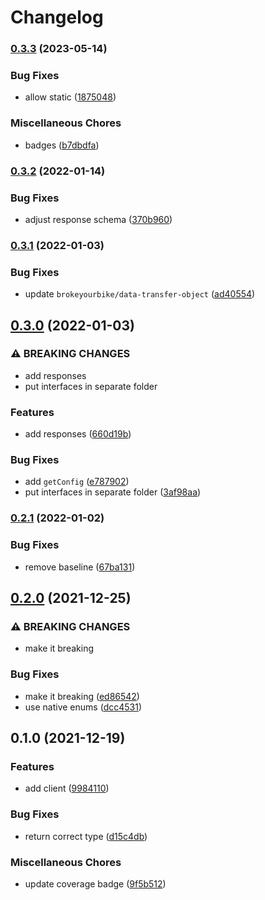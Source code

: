# Changelog

### [0.3.3](https://www.github.com/brokeyourbike/termii-api-client-php/compare/v0.3.2...v0.3.3) (2023-05-14)


### Bug Fixes

* allow static ([1875048](https://www.github.com/brokeyourbike/termii-api-client-php/commit/1875048739cb7962aebb2bf626f5c5e555d933cd))


### Miscellaneous Chores

* badges ([b7dbdfa](https://www.github.com/brokeyourbike/termii-api-client-php/commit/b7dbdfa640878c822ef7e5dc3c884beba74bc58c))

### [0.3.2](https://www.github.com/brokeyourbike/termii-api-client-php/compare/v0.3.1...v0.3.2) (2022-01-14)


### Bug Fixes

* adjust response schema ([370b960](https://www.github.com/brokeyourbike/termii-api-client-php/commit/370b96097d6ed26ed6f03f47ad9167850eeb921a))

### [0.3.1](https://www.github.com/brokeyourbike/termii-api-client-php/compare/v0.3.0...v0.3.1) (2022-01-03)


### Bug Fixes

* update `brokeyourbike/data-transfer-object` ([ad40554](https://www.github.com/brokeyourbike/termii-api-client-php/commit/ad40554059e6c167e9ce658d15aed75860509687))

## [0.3.0](https://www.github.com/brokeyourbike/termii-api-client-php/compare/v0.2.1...v0.3.0) (2022-01-03)


### ⚠ BREAKING CHANGES

* add responses
* put interfaces in separate folder

### Features

* add responses ([660d19b](https://www.github.com/brokeyourbike/termii-api-client-php/commit/660d19b3ef301ab33d041f0accaaff86f57c1f5d))


### Bug Fixes

* add `getConfig` ([e787902](https://www.github.com/brokeyourbike/termii-api-client-php/commit/e787902bbc808a5c1eea73fd47685fbe13acaec2))
* put interfaces in separate folder ([3af98aa](https://www.github.com/brokeyourbike/termii-api-client-php/commit/3af98aa073c2c183318ddfafe71df7a33ed86f34))

### [0.2.1](https://www.github.com/brokeyourbike/termii-api-client-php/compare/v0.2.0...v0.2.1) (2022-01-02)


### Bug Fixes

* remove baseline ([67ba131](https://www.github.com/brokeyourbike/termii-api-client-php/commit/67ba131f140acef23194799d9a8599ce1f7917a5))

## [0.2.0](https://www.github.com/brokeyourbike/termii-api-client-php/compare/v0.1.0...v0.2.0) (2021-12-25)


### ⚠ BREAKING CHANGES

* make it breaking

### Bug Fixes

* make it breaking ([ed86542](https://www.github.com/brokeyourbike/termii-api-client-php/commit/ed865422de92a360365a875428684e5d31bb0398))
* use native enums ([dcc4531](https://www.github.com/brokeyourbike/termii-api-client-php/commit/dcc453155e1736a5bfe6997a0178a58357d1050d))

## 0.1.0 (2021-12-19)


### Features

* add client ([9984110](https://www.github.com/brokeyourbike/termii-api-client-php/commit/998411091e5b48aceda927f001a2409e989e0b76))


### Bug Fixes

* return correct type ([d15c4db](https://www.github.com/brokeyourbike/termii-api-client-php/commit/d15c4dbe05b37742ac9bc85cfa84dc3a2798058f))


### Miscellaneous Chores

* update coverage badge ([9f5b512](https://www.github.com/brokeyourbike/termii-api-client-php/commit/9f5b512486b98fbcca570b50f76d18081c2bba81))
